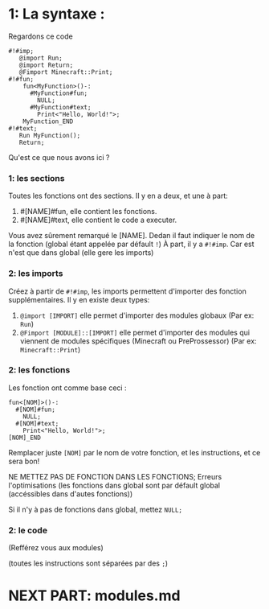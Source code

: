# 1: La syntaxe :

Regardons ce code

```minjs
#!#imp;
   @import Run;
   @import Return;
   @Fimport Minecraft::Print;
#!#fun;
    fun<MyFunction>()-:
      #MyFunction#fun;
        NULL;
      #MyFunction#text;
        Print<"Hello, World!">;
    MyFunction_END
#!#text;
   Run MyFunction();
   Return;
```

Qu'est ce que nous avons ici ?

### 1: les sections

Toutes les fonctions ont des sections.
Il y en a deux, et une à part:

1. #[NAME]#fun, elle contient les fonctions.
2. #[NAME]#text, elle contient le code a executer.

Vous avez sûrement remarqué le [NAME]. Dedan il faut indiquer le nom de la fonction (global étant appelée par défault `!`)
À part, il y a `#!#imp`. Car est n'est que dans global
(elle gere les imports)

### 2: les imports

Créez à partir de `#!#imp`, les imports permettent d'importer des fonction supplémentaires. Il y en existe deux types:

1. `@import [IMPORT]` elle permet d'importer des modules globaux (Par ex: `Run`)
2. `@Fimport [MODULE]::[IMPORT]` elle permet d'importer des modules qui viennent de modules spécifiques (Minecraft ou PreProssessor) (Par ex: `Minecraft::Print`)

### 2: les fonctions

Les fonction ont comme base ceci :

```minjs
fun<[NOM]>()-:
  #[NOM]#fun;
    NULL;
  #[NOM]#text;
    Print<"Hello, World!">;
[NOM]_END
```

Remplacer juste `[NOM]` par le nom de votre fonction, et les instructions, et ce sera bon!

NE METTEZ PAS DE FONCTION DANS LES FONCTIONS; Erreurs l'optimisations (les fonctions dans global sont par défault global (accéssibles dans d'autes fonctions))

Si il n'y à pas de fonctions dans global, mettez `NULL;`

### 2: le code

(Refférez vous aux modules)

(toutes les instructions sont séparées par des `;`)

# NEXT PART: modules.md
